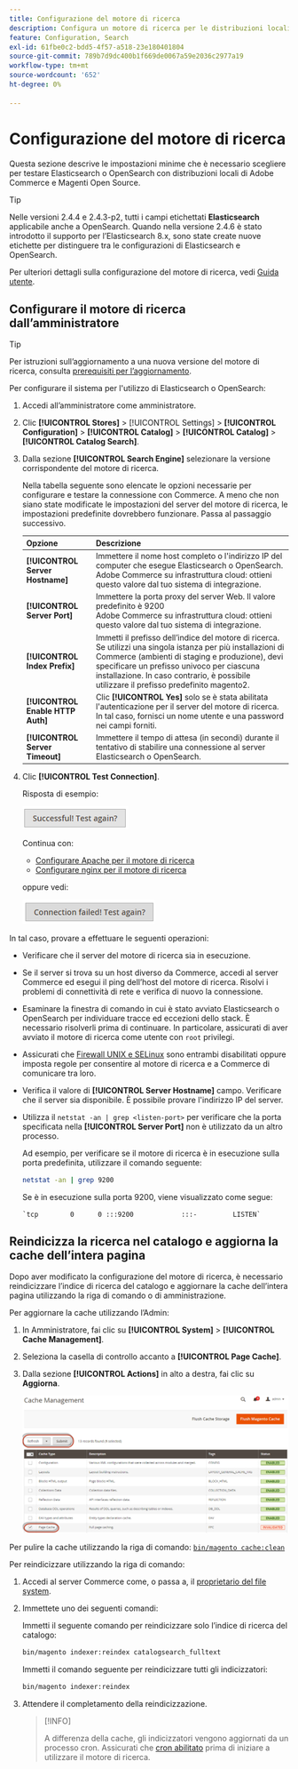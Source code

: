 ```yaml
---
title: Configurazione del motore di ricerca
description: Configura un motore di ricerca per le distribuzioni locali di Adobe Commerce e Magenti Open Source.
feature: Configuration, Search
exl-id: 61fbe0c2-bdd5-4f57-a518-23e180401804
source-git-commit: 789b7d9dc400b1f669de0067a59e2036c2977a19
workflow-type: tm+mt
source-wordcount: '652'
ht-degree: 0%

---
```


# Configurazione del motore di ricerca

Questa sezione descrive le impostazioni minime che è necessario scegliere per testare Elasticsearch o OpenSearch con distribuzioni locali di Adobe Commerce e Magenti Open Source.

>[!TIP]
>
>Nelle versioni 2.4.4 e 2.4.3-p2, tutti i campi etichettati **Elasticsearch** applicabile anche a OpenSearch.
>Quando nella versione 2.4.6 è stato introdotto il supporto per l’Elasticsearch 8.x, sono state create nuove etichette per distinguere tra le configurazioni di Elasticsearch e OpenSearch.

Per ulteriori dettagli sulla configurazione del motore di ricerca, vedi [Guida utente](https://experienceleague.adobe.com/docs/commerce-admin/catalog/catalog/search/search-configuration.html).

## Configurare il motore di ricerca dall’amministratore

>[!TIP]
>
>Per istruzioni sull’aggiornamento a una nuova versione del motore di ricerca, consulta [prerequisiti per l’aggiornamento](../../upgrade/prepare/prerequisites.md).

Per configurare il sistema per l&#39;utilizzo di Elasticsearch o OpenSearch:

1. Accedi all’amministratore come amministratore.
1. Clic **[!UICONTROL Stores]** > [!UICONTROL Settings] > **[!UICONTROL Configuration]** > **[!UICONTROL Catalog]** > **[!UICONTROL Catalog]** > **[!UICONTROL Catalog Search]**.
1. Dalla sezione **[!UICONTROL Search Engine]** selezionare la versione corrispondente del motore di ricerca.

   Nella tabella seguente sono elencate le opzioni necessarie per configurare e testare la connessione con Commerce. A meno che non siano state modificate le impostazioni del server del motore di ricerca, le impostazioni predefinite dovrebbero funzionare. Passa al passaggio successivo.

   | Opzione | Descrizione |
   |--- |--- |
   | **[!UICONTROL Server Hostname]** | Immettere il nome host completo o l&#39;indirizzo IP del computer che esegue Elasticsearch o OpenSearch.<br>Adobe Commerce su infrastruttura cloud: ottieni questo valore dal tuo sistema di integrazione. |
   | **[!UICONTROL Server Port]** | Immettere la porta proxy del server Web. Il valore predefinito è 9200<br>Adobe Commerce su infrastruttura cloud: ottieni questo valore dal tuo sistema di integrazione. |
   | **[!UICONTROL Index Prefix]** | Immetti il prefisso dell’indice del motore di ricerca. Se utilizzi una singola istanza per più installazioni di Commerce (ambienti di staging e produzione), devi specificare un prefisso univoco per ciascuna installazione. In caso contrario, è possibile utilizzare il prefisso predefinito magento2. |
   | **[!UICONTROL Enable HTTP Auth]** | Clic **[!UICONTROL Yes]** solo se è stata abilitata l&#39;autenticazione per il server del motore di ricerca. In tal caso, fornisci un nome utente e una password nei campi forniti. |
   | **[!UICONTROL Server Timeout]** | Immettere il tempo di attesa (in secondi) durante il tentativo di stabilire una connessione al server Elasticsearch o OpenSearch. |

1. Clic **[!UICONTROL Test Connection]**.

   Risposta di esempio:

   ![success](../../assets/configuration/elastic_test-success.png)

   Continua con:

   - [Configurare Apache per il motore di ricerca](../../installation/prerequisites/search-engine/configure-apache.md)
   - [Configurare nginx per il motore di ricerca](../../installation/prerequisites/search-engine/configure-nginx.md)

   oppure vedi:

   ![non riuscito](../../assets/configuration/elastic_test-fail.png)

In tal caso, provare a effettuare le seguenti operazioni:

- Verificare che il server del motore di ricerca sia in esecuzione.
- Se il server si trova su un host diverso da Commerce, accedi al server Commerce ed esegui il ping dell’host del motore di ricerca. Risolvi i problemi di connettività di rete e verifica di nuovo la connessione.
- Esaminare la finestra di comando in cui è stato avviato Elasticsearch o OpenSearch per individuare tracce ed eccezioni dello stack. È necessario risolverli prima di continuare. In particolare, assicurati di aver avviato il motore di ricerca come utente con `root` privilegi.
- Assicurati che [Firewall UNIX e SELinux](../../installation/prerequisites/search-engine/overview.md#firewall-and-selinux) sono entrambi disabilitati oppure imposta regole per consentire al motore di ricerca e a Commerce di comunicare tra loro.
- Verifica il valore di **[!UICONTROL Server Hostname]** campo. Verificare che il server sia disponibile. È possibile provare l&#39;indirizzo IP del server.
- Utilizza il `netstat -an | grep <listen-port>` per verificare che la porta specificata nella **[!UICONTROL Server Port]** non è utilizzato da un altro processo.

   Ad esempio, per verificare se il motore di ricerca è in esecuzione sulla porta predefinita, utilizzare il comando seguente:

   ```bash
   netstat -an | grep 9200
   ```

   Se è in esecuzione sulla porta 9200, viene visualizzato come segue:

   ```terminal
   `tcp        0      0 :::9200            :::-         LISTEN`
   ```

## Reindicizza la ricerca nel catalogo e aggiorna la cache dell’intera pagina

Dopo aver modificato la configurazione del motore di ricerca, è necessario reindicizzare l’indice di ricerca del catalogo e aggiornare la cache dell’intera pagina utilizzando la riga di comando o di amministrazione.

Per aggiornare la cache utilizzando l’Admin:

1. In Amministratore, fai clic su **[!UICONTROL System]** > **[!UICONTROL Cache Management]**.
1. Seleziona la casella di controllo accanto a **[!UICONTROL Page Cache]**.
1. Dalla sezione **[!UICONTROL Actions]** in alto a destra, fai clic su **Aggiorna**.

   ![gestione cache](../../assets/configuration/refresh-cache.png)

Per pulire la cache utilizzando la riga di comando: [`bin/magento cache:clean`](../cli/manage-cache.md#clean-and-flush-cache-types)

Per reindicizzare utilizzando la riga di comando:

1. Accedi al server Commerce come, o passa a, il [proprietario del file system](../../installation/prerequisites/file-system/overview.md).
1. Immettete uno dei seguenti comandi:

   Immetti il seguente comando per reindicizzare solo l’indice di ricerca del catalogo:

   ```bash
   bin/magento indexer:reindex catalogsearch_fulltext
   ```

   Immetti il comando seguente per reindicizzare tutti gli indicizzatori:

   ```bash
   bin/magento indexer:reindex
   ```

1. Attendere il completamento della reindicizzazione.

   >[!INFO]
   >
   >A differenza della cache, gli indicizzatori vengono aggiornati da un processo cron. Assicurati che [cron abilitato](../cli/configure-cron-jobs.md) prima di iniziare a utilizzare il motore di ricerca.
